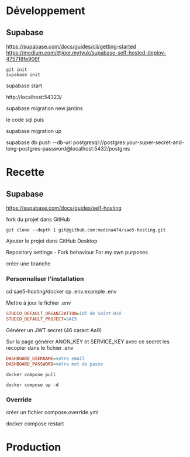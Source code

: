 # Développement

## Supabase

https://supabase.com/docs/guides/cli/getting-started
https://medium.com/@igor.mytyuk/supabase-self-hosted-deploy-475718fe906f

```
git init
supabase init
```

supabase start

http://localhost:54323/

supabase migration new jardins

le code sql puis

supabase migration up

supabase db push --db-url postgresql://postgres:your-super-secret-and-long-postgres-password@localhost:5432/postgres

# Recette

## Supabase

https://supabase.com/docs/guides/self-hosting

fork du projet dans GitHub

```
git clone --depth 1 git@github.com:medina474/sae5-hosting.git
```

Ajouter le projet dans GitHub Desktop

Repository settings - Fork behaviour
For my own purposes

créer une branche

### Personnaliser l'installation

cd sae5-hosting/docker
cp .env.example .env

Mettre à jour le fichier .env

```ini
STUDIO_DEFAULT_ORGANIZATION=IUT de Saint-Dié
STUDIO_DEFAULT_PROJECT=SAE5
```

Générer un JWT secret (46 caract Aa9)

Sur la page générer ANON_KEY et SERVICE_KEY avec ce secret les recopier dans le fichier .env

```ini
DASHBOARD_USERNAME=votre email
DASHBOARD_PASSWORD=votre mot de passe
```

```shell-session
docker compose pull

docker compose up -d
```

### Override

créer un fichier compose.override.yml

docker compose restart

# Production